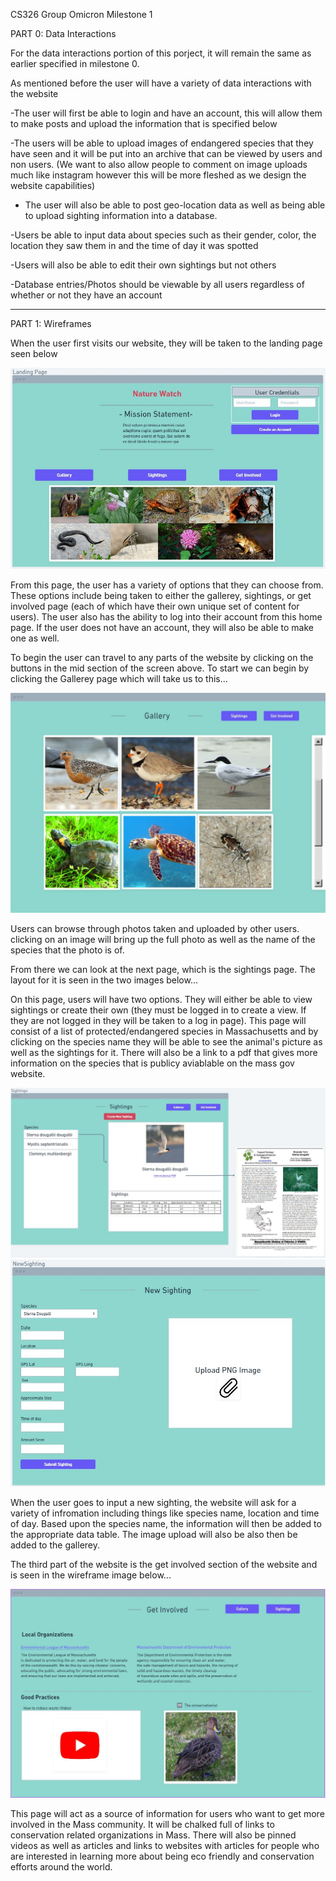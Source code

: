 CS326 Group Omicron Milestone 1

PART 0: Data Interactions

For the data interactions portion of this porject, it will remain the same as earlier specified in milestone 0.

As mentioned before the user will have a variety of data interactions with the website

-The user will first be able to login and have an account, this will allow them to make posts and upload the information that is specified below

-The users will be able to upload images of endangered species that they have seen and it will be put into an archive that can be viewed by users and non users. (We want to also allow people to comment on image uploads much like instagram however this will be more fleshed as we design the website capabilities)

- The user will also be able to post geo-location data as well as being able to upload sighting information into a database.

-Users be able to input data about species such as their gender, color, the location they saw them in and the time of day it was spotted

-Users will also be able to edit their own sightings but not others

-Database entries/Photos should be viewable by all users regardless of whether or not they have an account
__________________________________________________________________________________________________________

PART 1: Wireframes

When the user first visits our website, they will be taken to the landing page seen below

![Nature Watch Landing Page](LandingPage.JPG)

From this page, the user has a variety of options that they can choose from. These options include being taken to either the gallerey, sightings, or get involved page (each of which have their own unique set of content for users). The user also has the ability to log into their account from this home page. If the user does not have an account, they will also be able to make one as well.

To begin the user can travel to any parts of the website by clicking on the buttons in the mid section of the screen above. To start we can begin by clicking the Gallerey page which will take us to this...

![GallereyvPage](GalleryPage.JPG)

Users can browse through photos taken and uploaded by other users. clicking on an image will bring up the full photo as well as the name of the species that the photo is of. 

From there we can look at the next page, which is the sightings page. The layout for it is seen in the two images below...

On this page, users will have two options. They will either be able to view sightings or create their own (they must be logged in to create a view. If they are not logged in they will be taken to a log in page). This page will consist of a list of protected/endangered species in Massachusetts and by clicking on the species name they will be able to see the animal's picture as well as the sightings for it. There will also be a link to a pdf that gives more information on the species that is publicy aviablable on the mass gov website.

![SightingsPage](SightingsPage.JPG)
![NewSighting](NewSighting.JPG)

When the user goes to input a new sighting, the website will ask for a variety of infromation including things like species name, location and time of day. Based upon the species name, the information will then be added to the appropriate data table. The image upload will also be also then be added to the gallerey.

The third part of the website is the get involved section of the website and is seen in the wireframe image below...

![GetInvolved](GetInvolved.JPG)

This page will act as a source of information for users who want to get more involved in the Mass community. It will be chalked full of links to conservation related organizations in Mass. There will also be pinned videos as well as articles and links to websites with articles for people who are interested in learning more about being eco friendly and conservation efforts around the world. 